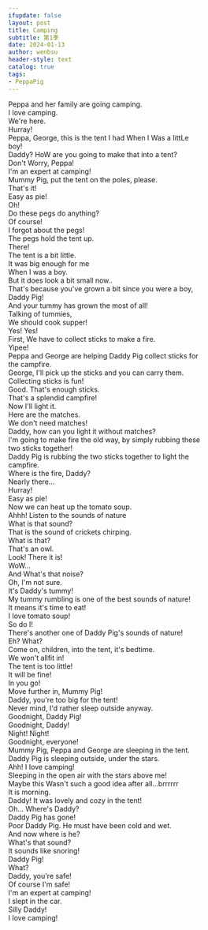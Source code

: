 ```yaml
---
ifupdate: false
layout: post
title: Camping
subtitle: 第1季
date: 2024-01-13
author: wenbsu
header-style: text
catalog: true
tags:
- PeppaPig
---
```


Peppa and her famiIy are going camping.  
I Iove camping.  
We're here.  
Hurray!  
Peppa, George, this is the tent I had When I Was a IittLe  
boy!  
Daddy? HoW are you going to make that into a tent?  
Don't Worry, Peppa!  
I'm an expert at camping!  
Mummy Pig, put the tent on the poles, please.  
That's it!  
Easy as pie!  
Oh!  
Do these pegs do anything?  
Of course!  
I forgot about the pegs!  
The pegs hold the tent up.  
There!  
The tent is a bit Iittle.  
It was big enough for me  
When I was a boy.  
But it does look a bit small now..  
That's because you've grown a bit since you were a boy,  
Daddy Pig!  
And your tummy has grown the most of all!  
TaIking of tummies,  
We shouId cook supper!  
Yes! Yes!  
First, We have to collect sticks to make a fire.  
Yipee!  
Peppa and George are helping Daddy Pig collect sticks for  
the campfire.  
George, I'll pick up the sticks and you can carry them.  
Collecting sticks is fun!  
Good. That's enough sticks.  
That's a splendid campfire!  
Now I'll Iight it.  
Here are the matches.  
We don't need matches!  
Daddy, how can you Iight it without matches?  
I'm going to make fire the old way, by simply rubbing these  
two sticks together!  
Daddy Pig is rubbing the two sticks together to light the  
campfire.  
Where is the fire, Daddy?  
NearIy there...  
Hurray!  
Easy as pie!  
Now we can heat up the tomato soup.  
Ahhh! Listen to the sounds of nature  
What is that sound?  
That is the sound of crickets chirping.  
What is that?  
That's an owl.  
Look! There it is!  
WoW...  
And What's that noise?  
Oh, I'm not sure.  
It's Daddy's tummy!  
My tummy rumbling is one of the best sounds of nature!  
It means it's time to eat!  
I Iove tomato soup!  
So do I!  
There's another one of Daddy Pig's sounds of nature!  
Eh? What?  
Come on, children, into the tent, it's bedtime.  
We won't allfit in!  
The tent is too Iittle!  
It will be fine!  
In you go!  
Move further in, Mummy Pig!  
Daddy, you're too big for the tent!  
Never mind, I'd rather sleep outside anyway.  
Goodnight, Daddy Pig!  
Goodnight, Daddy!  
Night! Night!  
Goodnight, everyone!  
Mummy Pig, Peppa and George are sleeping in the tent.  
Daddy Pig is sleeping outside, under the stars.  
Ahh! I Iove camping!  
SIeeping in the open air with the stars above me!  
Maybe this Wasn't such a good idea after all...brrrrrr  
It is morning.  
Daddy! It was lovely and cozy in the tent!  
Oh... Where's Daddy?  
Daddy Pig has gone!  
Poor Daddy Pig. He must have been cold and wet.  
And now where is he?  
What's that sound?  
It sounds like snoring!  
Daddy Pig!  
What?  
Daddy, you're safe!  
Of course I'm safe!  
I'm an expert at camping!  
I slept in the car.  
Silly Daddy!  
I Iove camping!  
